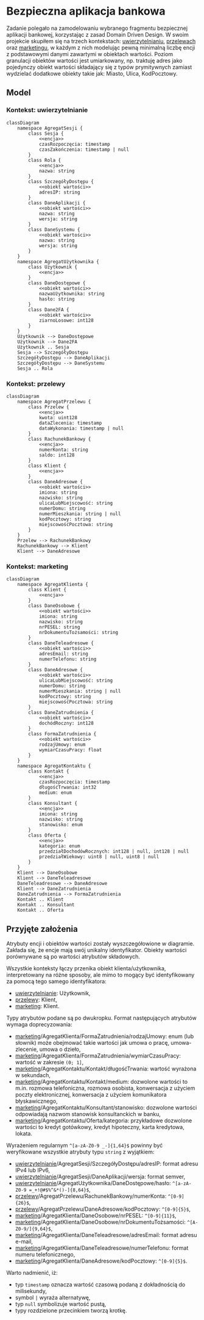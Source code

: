 # Bezpieczna aplikacja bankowa

Zadanie polegało na zamodelowaniu wybranego fragmentu bezpiecznej aplikacji bankowej, korzystając z zasad Domain Driven Design. W swoim projekcie skupiłem się na trzech kontekstach: [uwierzytelnianiu](#kontekst-uwierzytelnianie), [przelewach](#kontekst-przelewy) oraz [marketingu](#kontekst-marketing), w każdym z nich modelując pewną minimalną liczbę encji z podstawowymi danymi zawartymi w obiektach wartości. Poziom granulacji obiektów wartości jest umiarkowany, np. traktuję adres jako pojedynczy obiekt wartości składający się z typów prymitywnych zamiast wydzielać dodatkowe obiekty takie jak: Miasto, Ulica, KodPocztowy.

## Model

### Kontekst: uwierzytelnianie

```mermaid
classDiagram
    namespace AgregatSesji {
        class Sesja {
            <<encja>>
            czasRozpoczęcia: timestamp
            czasZakończenia: timestamp | null
        }
        class Rola {
            <<encja>>
            nazwa: string
        }
        class SzczegółyDostępu {
            <<obiekt wartości>>
            adresIP: string
        }
        class DaneAplikacji {
            <<obiekt wartości>>
            nazwa: string
            wersja: string
        }
        class DaneSystemu {
            <<obiekt wartości>>
            nazwa: string
            wersja: string
        }
    }
    namespace AgregatUżytkownika {
        class Użytkownik {
            <<encja>>
        }
        class DaneDostępowe {
            <<obiekt wartości>>
            nazwaUżytkownika: string
            hasło: string
        }
        class Dane2FA {
            <<obiekt wartości>>
            ziarnoLosowe: int128
        }
    }
    Użytkownik --> DaneDostępowe
    Użytkownik --> Dane2FA
    Użytkownik .. Sesja
    Sesja --> SzczegółyDostępu
    SzczegółyDostępu --> DaneAplikacji
    SzczegółyDostępu --> DaneSystemu
    Sesja .. Rola
```

### Kontekst: przelewy

```mermaid
classDiagram
    namespace AgregatPrzelewu {
        class Przelew {
            <<encja>>
            kwota: uint128
            dataZlecenia: timestamp
            dataWykonania: timestamp | null
        }
        class RachunekBankowy {
            <<encja>>
            numerKonta: string
            saldo: int128
        }
        class Klient {
            <<encja>>
        }
        class DaneAdresowe {
            <<obiekt wartości>>
            imiona: string
            nazwisko: string
            ulicaLubMiejscowość: string
            numerDomu: string
            numerMieszkania: string | null
            kodPocztowy: string
            miejscowośćPocztowa: string
        }
    }
    Przelew --> RachunekBankowy
    RachunekBankowy --> Klient
    Klient --> DaneAdresowe
```

### Kontekst: marketing

```mermaid
classDiagram
    namespace AgregatKlienta {
        class Klient {
            <<encja>>
        }
        class DaneOsobowe {
            <<obiekt wartości>>
            imiona: string
            nazwisko: string
            nrPESEL: string
            nrDokumentuTożsamości: string
        }
        class DaneTeleadresowe {
            <<obiekt wartości>>
            adresEmail: string
            numerTelefonu: string
        }
        class DaneAdresowe {
            <<obiekt wartości>>
            ulicaLubMiejscowość: string
            numerDomu: string
            numerMieszkania: string | null
            kodPocztowy: string
            miejscowośćPocztowa: string
        }
        class DaneZatrudnienia {
            <<obiekt wartości>>
            dochódRoczny: int128
        }
        class FormaZatrudnienia {
            <<obiekt wartości>>
            rodzajUmowy: enum
            wymiarCzasuPracy: float
        }
    }
    namespace AgregatKontaktu {
        class Kontakt {
            <<encja>>
            czasRozpoczęcia: timestamp
            długośćTrwania: int32
            medium: enum
        }
        class Konsultant {
            <<encja>>
            imiona: string
            nazwisko: string
            stanowisko: enum
        }
        class Oferta {
            <<encja>>
            kategoria: enum
            przedziałDochodówRocznych: int128 | null, int128 | null
            przedziałWiekowy: uint8 | null, uint8 | null
        }
    }
    Klient --> DaneOsobowe
    Klient --> DaneTeleadresowe
    DaneTeleadresowe --> DaneAdresowe
    Klient --> DaneZatrudnienia
    DaneZatrudnienia --> FormaZatrudnienia
    Kontakt .. Klient
    Kontakt .. Konsultant
    Kontakt .. Oferta
```

## Przyjęte założenia

Atrybuty encji i obiektów wartości zostały wyszczegółowione w diagramie. Zakłada się, że encje mają swój unikalny identyfikator. Obiekty wartości porównywane są po wartości atrybutów składowych.

Wszystkie konteksty łączy przenika obiekt klienta/użytkownika, interpretowany na różne sposoby, ale mimo to mogący być identyfikowany za pomocą tego samego identyfikatora:

- [uwierzytelnianie](#kontekst-uwierzytelnianie): Użytkownik,
- [przelewy](#kontekst-przelewy): Klient,
- [marketing](#kontekst-marketing): Klient.

Typy atrybutów podane są po dwukropku. Format następujących atrybutów wymaga doprecyzowania:

- [marketing](#kontekst-marketing)/AgregatKlienta/FormaZatrudnienia/rodzajUmowy: enum (lub słownik) może obejmować takie wartości jak umowa o pracę, umowa-zlecenie, umowa o dzieło,
- [marketing](#kontekst-marketing)/AgregatKlienta/FormaZatrudnienia/wymiarCzasuPracy: wartość w zakresie `(0; 1]`,
- [marketing](#kontekst-marketing)/AgregatKontaktu/Kontakt/długośćTrwania: wartość wyrażona w sekundach,
- [marketing](#kontekst-marketing)/AgregatKontaktu/Kontakt/medium: dozwolone wartości to m.in. rozmowa telefoniczna, rozmowa osobista, konwersacja z użyciem poczty elektronicznej, konwersacja z użyciem komunikatora błyskawicznego,
- [marketing](#kontekst-marketing)/AgregatKontaktu/Konsultant/stanowisko: dozwolone wartości odpowiadają nazwom stanowisk konsultanckich w banku,
- [marketing](#kontekst-marketing)/AgregatKontaktu/Oferta/kategoria: przykładowe dozwolone wartości to kredyt gotówkowy, kredyt hipoteczny, karta kredytowa, lokata.

Wyrażeniem regularnym `^[a-zA-Z0-9 _-]{1,64}$` powinny być weryfikowane wszystkie atrybuty typu `string` z wyjątkiem:

- [uwierzytelnianie](#kontekst-uwierzytelnianie)/AgregatSesji/SzczegółyDostępu/adresIP: format adresu IPv4 lub IPv6,
- [uwierzytelnianie](#kontekst-uwierzytelnianie)/AgregatSesji/DaneAplikacji/wersja: format semver,
- [uwierzytelnianie](#kontekst-uwierzytelnianie)/AgregatUżytkownika/DaneDostępowe/hasło: `^[a-zA-Z0-9 =_+!@#$%^&*()-]{8,64}$`,
- [przelewy](#kontekst-przelewy)/AgregatPrzelewu/RachunekBankowy/numerKonta: `^[0-9]{26}$`,
- [przelewy](#kontekst-przelewy)/AgregatPrzelewu/DaneAdresowe/kodPocztowy: `^[0-9]{5}$`,
- [marketing](#kontekst-marketing)/AgregatKlienta/DaneOsobowe/nrPESEL: `^[0-9]{11}$`,
- [marketing](#kontekst-marketing)/AgregatKlienta/DaneOsobowe/nrDokumentuTożsamości: `^[A-Z0-9/]{9,64}$`,
- [marketing](#kontekst-marketing)/AgregatKlienta/DaneTeleadresowe/adresEmail: format adresu e-mail,
- [marketing](#kontekst-marketing)/AgregatKlienta/DaneTeleadresowe/numerTelefonu: format numeru telefonicznego,
- [marketing](#kontekst-marketing)/AgregatKlienta/DaneAdresowe/kodPocztowy: `^[0-9]{5}$`.

Warto nadmienić, iż:

- typ `timestamp` oznacza wartość czasową podaną z dokładnością do milisekundy,
- symbol `|` wyraża alternatywę,
- typ `null` symbolizuje wartość pustą,
- typy rozdzielone przecinkiem tworzą krotkę.

